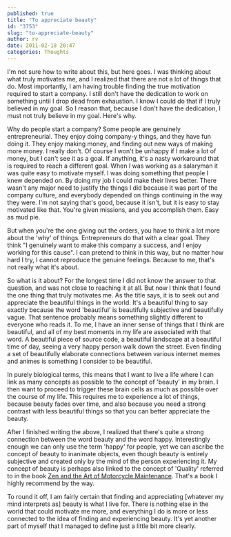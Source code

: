 ```yaml
---
published: true
title: "To appreciate beauty"
id: "3753"
slug: "to-appreciate-beauty"
author: rv
date: 2011-02-18 20:47
categories: Thoughts
---
```

I'm not sure how to write about this, but here goes. I was thinking about what truly motivates me, and I realized that there are not a lot of things that do. Most importantly, I am having trouble finding the true motivation required to start a company. I still don't have the dedication to work on something until I drop dead from exhaustion. I know I could do that if I truly believed in my goal. So I reason that, because I don't have the dedication, I must not truly believe in my goal. Here's why.

Why do people start a company? Some people are genuinely entrepreneurial. They enjoy doing company-y things, and they have fun doing it. They enjoy making money, and finding out new ways of making more money. I really don't. Of course I won't be unhappy if I make a lot of money, but I can't see it as a goal. If anything, it's a nasty workaround that is required to reach a different goal. When I was working as a salaryman it was quite easy to motivate myself. I was doing something that people I knew depended on. By doing my job I could make their lives better. There wasn't any major need to justify the things I did because it was part of the company culture, and everybody depended on things continuing in the way they were. I'm not saying that's good, because it isn't, but it is easy to stay motivated like that. You're given missions, and you accomplish them. Easy as mud pie.

But when you're the one giving out the orders, you have to think a lot more about the 'why' of things. Entrepreneurs do that with a clear goal. They think "I genuinely want to make this company a success, and I enjoy working for this cause". I can pretend to think in this way, but no matter how hard I try, I cannot reproduce the genuine feelings. Because to me, that's not really what it's about.

So what is it about? For the longest time I did not know the answer to that question, and was not close to reaching it at all. But now I think that I found the one thing that truly motivates me. As the title says, it is to seek out and appreciate the beautiful things in the world. It's a beautiful thing to say exactly because the word 'beautiful' is beautifully subjective and beautifully vague. That sentence probably means something slightly different to everyone who reads it. To me, I have an inner sense of things that I think are beautiful, and all of my best moments in my life are associated with that word. A beautiful piece of source code, a beautiful landscape at a beautiful time of day, seeing a very happy person walk down the street. Even finding a set of beautifully elaborate connections between various internet memes and animes is something I consider to be beautiful.

In purely biological terms, this means that I want to live a life where I can link as many concepts as possible to the concept of 'beauty' in my brain. I then want to proceed to trigger these brain cells as much as possible over the course of my life. This requires me to experience a lot of things, because beauty fades over time, and also because you need a strong contrast with less beautiful things so that you can better appreciate the beauty.

After I finished writing the above, I realized that there's quite a strong connection between the word beauty and the word happy. Interestingly enough we can only use the term 'happy' for people, yet we can ascribe the concept of beauty to inanimate objects, even though beauty is entirely subjective and created only by the mind of the person experiencing it. My concept of beauty is perhaps also linked to the concept of 'Quality' referred to in the book <a href="https://en.wikipedia.org/wiki/Zen_and_the_Art_of_Motorcycle_Maintenance" target="_blank">Zen and the Art of Motorcycle Maintenance</a>. That's a book I highly recommend by the way.

To round it off, I am fairly certain that finding and appreciating [whatever my mind interprets as] beauty is what I live for. There is nothing else in the world that could motivate me more, and everything I do is more or less connected to the idea of finding and experiencing beauty. It's yet another part of myself that I managed to define just a little bit more clearly.